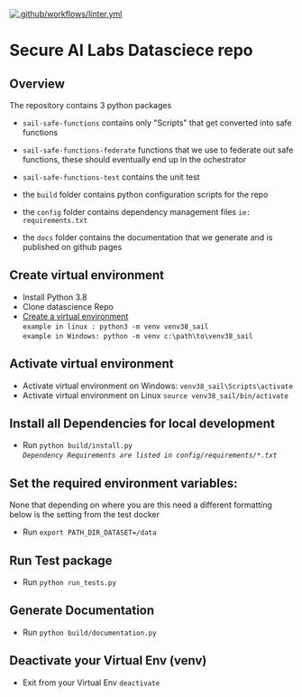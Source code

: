 
[![.github/workflows/linter.yml](https://github.com/secureailabs/datascience/actions/workflows/linter.yml/badge.svg)](https://github.com/secureailabs/datascience/actions/workflows/linter.yml)
# Secure AI Labs Datasciece repo

## Overview
The repository contains 3 python packages 
- `sail-safe-functions` contains only "Scripts" that get converted into safe functions
- `sail-safe-functions-federate` functions that we use to federate out safe functions, these should eventually end up in the ochestrator
- `sail-safe-functions-test` contains the unit test 

- the `build` folder contains python configuration scripts for the repo
- the `config` folder contains dependency management files  `ie: requirements.txt`
- the `docs` folder contains the documentation that we generate and is published on github pages


## Create virtual environment
- Install Python 3.8
- Clone datascience Repo
- [Create a virtual environment](https://docs.python.org/3/library/venv.html) \
`example in linux : python3 -m venv venv38_sail` \
`example in Windows: python -m venv c:\path\to\venv38_sail`

## Activate virtual environment
- Activate virtual environment on Windows: `venv38_sail\Scripts\activate`
- Activate virtual environment on Linux `source venv38_sail/bin/activate`

## Install all Dependencies for local development
- Run `python build/install.py` \
*`Dependency Requirements are listed in config/requirements/*.txt`*

## Set the required environment variables:
None that depending on where you are this need a different formatting below is the setting from the test docker
- Run `export PATH_DIR_DATASET=/data`

## Run Test package
- Run `python run_tests.py`

## Generate Documentation
- Run `python build/documentation.py`

## Deactivate your Virtual Env (venv)
- Exit from your Virtual Env `deactivate`


